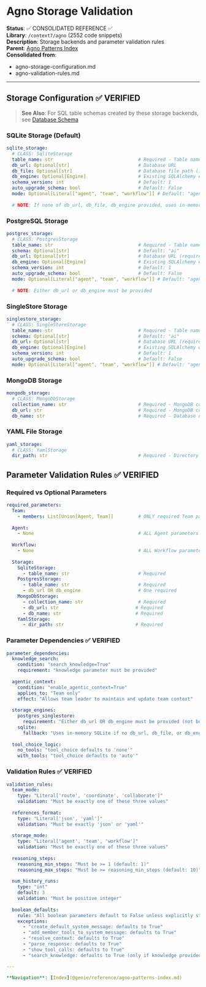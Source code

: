 # Agno Storage Validation

**Status**: ✅ CONSOLIDATED REFERENCE ✅  
**Library**: `/context7/agno` (2552 code snippets)  
**Description**: Storage backends and parameter validation rules  
**Parent**: [Agno Patterns Index](@genie/reference/agno-patterns-index.md)  
**Consolidated from**:
- agno-storage-configuration.md
- agno-validation-rules.md

---

## Storage Configuration ✅ VERIFIED

> **See Also**: For SQL table schemas created by these storage backends, see [Database Schema](@genie/reference/database-schema.md)

### SQLite Storage (Default)
```yaml
sqlite_storage:
  # CLASS: SqliteStorage
  table_name: str                               # Required - Table name for sessions
  db_url: Optional[str]                         # Database URL
  db_file: Optional[str]                        # Database file path (if db_url not provided)
  db_engine: Optional[Engine]                   # Existing SQLAlchemy engine
  schema_version: int                           # Default: 1
  auto_upgrade_schema: bool                     # Default: False
  mode: Optional[Literal["agent", "team", "workflow"]] # Default: "agent"
  
  # NOTE: If none of db_url, db_file, db_engine provided, uses in-memory SQLite
```

### PostgreSQL Storage
```yaml
postgres_storage:
  # CLASS: PostgresStorage
  table_name: str                               # Required - Table name for sessions
  schema: Optional[str]                         # Default: "ai"
  db_url: Optional[str]                         # Database URL (required if no db_engine)
  db_engine: Optional[Engine]                   # Existing SQLAlchemy engine
  schema_version: int                           # Default: 1
  auto_upgrade_schema: bool                     # Default: False
  mode: Optional[Literal["agent", "team", "workflow"]] # Default: "agent"
  
  # NOTE: Either db_url or db_engine must be provided
```

### SingleStore Storage
```yaml
singlestore_storage:
  # CLASS: SingleStoreStorage
  table_name: str                               # Required - Table name
  schema: Optional[str]                         # Default: "ai"
  db_url: Optional[str]                         # Database URL (required if no db_engine)
  db_engine: Optional[Engine]                   # Existing SQLAlchemy engine
  schema_version: int                           # Default: 1
  auto_upgrade_schema: bool                     # Default: False
  mode: Optional[Literal["agent", "team", "workflow"]] # Default: "agent"
```

### MongoDB Storage
```yaml
mongodb_storage:
  # CLASS: MongoDbStorage
  collection_name: str                          # Required - MongoDB collection name
  db_url: str                                   # Required - MongoDB connection URL
  db_name: str                                  # Required - Database name
```

### YAML File Storage
```yaml
yaml_storage:
  # CLASS: YamlStorage
  dir_path: str                                 # Required - Directory path for YAML files
```

## Parameter Validation Rules ✅ VERIFIED

### Required vs Optional Parameters
```yaml
required_parameters:
  Team:
    - members: List[Union[Agent, Team]]         # ONLY required Team parameter
  
  Agent:
    - None                                      # ALL Agent parameters are optional with defaults
  
  Workflow:
    - None                                      # ALL Workflow parameters are optional
  
  Storage:
    SqliteStorage:
      - table_name: str                         # Required
    PostgresStorage:
      - table_name: str                         # Required
      - db_url OR db_engine                     # One required
    MongoDbStorage:
      - collection_name: str                    # Required
      - db_url: str                            # Required
      - db_name: str                           # Required
    YamlStorage:
      - dir_path: str                          # Required
```

### Parameter Dependencies ✅ VERIFIED
```yaml
parameter_dependencies:
  knowledge_search:
    condition: "search_knowledge=True"
    requirement: "knowledge parameter must be provided"
    
  agentic_context:
    condition: "enable_agentic_context=True"
    applies_to: "Team only"
    effect: "Allows team leader to maintain and update team context"
    
  storage_engines:
    postgres_singlestore:
      requirement: "Either db_url OR db_engine must be provided (not both)"
    sqlite:
      fallback: "Uses in-memory SQLite if no db_url, db_file, or db_engine provided"
      
  tool_choice_logic:
    no_tools: "tool_choice defaults to 'none'"
    with_tools: "tool_choice defaults to 'auto'"
```

### Validation Rules ✅ VERIFIED
```yaml
validation_rules:
  team_mode:
    type: "Literal['route', 'coordinate', 'collaborate']"
    validation: "Must be exactly one of these three values"
    
  references_format:
    type: "Literal['json', 'yaml']"
    validation: "Must be exactly 'json' or 'yaml'"
    
  storage_mode:
    type: "Literal['agent', 'team', 'workflow']"
    validation: "Must be exactly one of these three values"
    
  reasoning_steps:
    reasoning_min_steps: "Must be >= 1 (default: 1)"
    reasoning_max_steps: "Must be >= reasoning_min_steps (default: 10)"
    
  num_history_runs:
    type: "int"
    default: 3
    validation: "Must be positive integer"
    
  boolean_defaults:
    rule: "All boolean parameters default to False unless explicitly stated"
    exceptions:
      - "create_default_system_message: defaults to True"
      - "add_member_tools_to_system_message: defaults to True"
      - "resolve_context: defaults to True"
      - "parse_response: defaults to True"
      - "show_tool_calls: defaults to True"
      - "search_knowledge: defaults to True (only if knowledge provided)"

---

**Navigation**: [Index](@genie/reference/agno-patterns-index.md)

